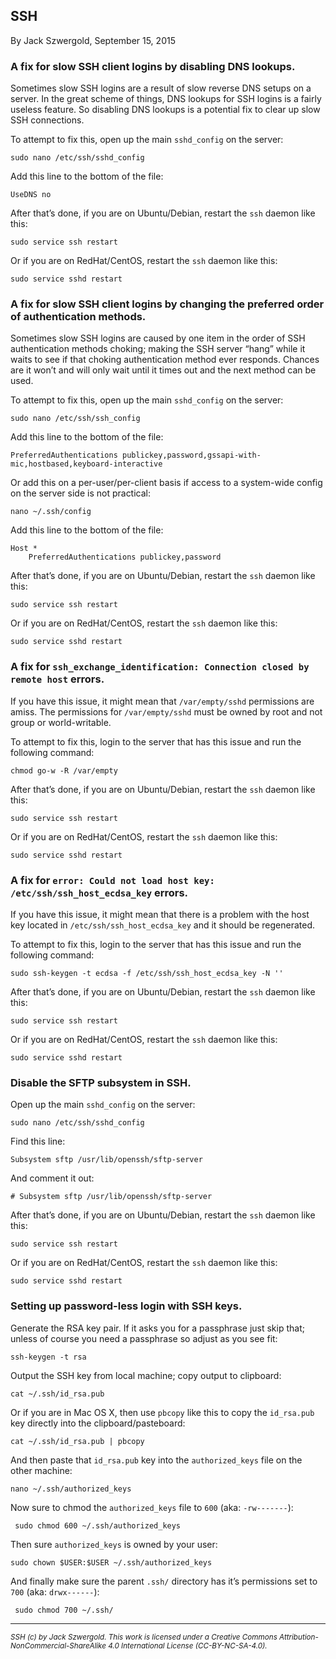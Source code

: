 ## SSH

By Jack Szwergold, September 15, 2015

### A fix for slow SSH client logins by disabling DNS lookups.

Sometimes slow SSH logins are a result of slow reverse DNS setups on a server. In the great scheme of things, DNS lookups for SSH logins is a fairly useless feature. So disabling DNS lookups is a potential fix to clear up slow SSH connections.

To attempt to fix this, open up the main `sshd_config` on the server:

    sudo nano /etc/ssh/sshd_config

Add this line to the bottom of the file:

    UseDNS no

After that’s done, if you are on Ubuntu/Debian, restart the `ssh` daemon like this:

    sudo service ssh restart

Or if you are on RedHat/CentOS, restart the `ssh` daemon like this:

    sudo service sshd restart

### A fix for slow SSH client logins by changing the preferred order of authentication methods.

Sometimes slow SSH logins are caused by one item in the order of SSH authentication methods choking; making the SSH server “hang” while it waits to see if that choking authentication method ever responds. Chances are it won’t and will only wait until it times out and the next method can be used.

To attempt to fix this, open up the main `sshd_config` on the server:

    sudo nano /etc/ssh/ssh_config

Add this line to the bottom of the file:

    PreferredAuthentications publickey,password,gssapi-with-mic,hostbased,keyboard-interactive

Or add this on a per-user/per-client basis if access to a system-wide config on the server side is not practical:

    nano ~/.ssh/config

Add this line to the bottom of the file:

    Host *
	    PreferredAuthentications publickey,password

After that’s done, if you are on Ubuntu/Debian, restart the `ssh` daemon like this:

    sudo service ssh restart

Or if you are on RedHat/CentOS, restart the `ssh` daemon like this:

    sudo service sshd restart

### A fix for `ssh_exchange_identification: Connection closed by remote host` errors.

If you have this issue, it might mean that `/var/empty/sshd` permissions are amiss. The permissions for `/var/empty/sshd` must be owned by root and not group or world-writable.

To attempt to fix this, login to the server that has this issue and run the following command:

    chmod go-w -R /var/empty

After that’s done, if you are on Ubuntu/Debian, restart the `ssh` daemon like this:

    sudo service ssh restart

Or if you are on RedHat/CentOS, restart the `ssh` daemon like this:

    sudo service sshd restart

### A fix for `error: Could not load host key: /etc/ssh/ssh_host_ecdsa_key` errors.

If you have this issue, it might mean that there is a problem with the host key located in `/etc/ssh/ssh_host_ecdsa_key` and it should be regenerated.

To attempt to fix this, login to the server that has this issue and run the following command:

    sudo ssh-keygen -t ecdsa -f /etc/ssh/ssh_host_ecdsa_key -N ''

After that’s done, if you are on Ubuntu/Debian, restart the `ssh` daemon like this:

    sudo service ssh restart

Or if you are on RedHat/CentOS, restart the `ssh` daemon like this:

    sudo service sshd restart

### Disable the SFTP subsystem in SSH.

Open up the main `sshd_config` on the server:

    sudo nano /etc/ssh/sshd_config

Find this line:

    Subsystem sftp /usr/lib/openssh/sftp-server

And comment it out:

    # Subsystem sftp /usr/lib/openssh/sftp-server

After that’s done, if you are on Ubuntu/Debian, restart the `ssh` daemon like this:

    sudo service ssh restart

Or if you are on RedHat/CentOS, restart the `ssh` daemon like this:

    sudo service sshd restart

### Setting up password-less login with SSH keys.

Generate the RSA key pair. If it asks you for a passphrase just skip that; unless of course you need a passphrase so adjust as you see fit:

	ssh-keygen -t rsa

Output the SSH key from local machine; copy output to clipboard:

	cat ~/.ssh/id_rsa.pub

Or if you are in Mac OS X, then use `pbcopy` like this to copy the `id_rsa.pub` key directly into the clipboard/pasteboard:

    cat ~/.ssh/id_rsa.pub | pbcopy

And then paste that `id_rsa.pub` key into the `authorized_keys` file on the other machine:

	nano ~/.ssh/authorized_keys

Now sure to chmod the `authorized_keys` file to `600` (aka: `-rw-------`):

    ￼sudo chmod 600 ~/.ssh/authorized_keys

Then sure `authorized_keys` is owned by your user:

    sudo chown $USER:$USER ~/.ssh/authorized_keys

And finally make sure the parent `.ssh/` directory has it’s permissions set to `700` (aka: `drwx------`):

    ￼sudo chmod 700 ~/.ssh/

***

<sup>*SSH (c) by Jack Szwergold. This work is licensed under a Creative Commons Attribution-NonCommercial-ShareAlike 4.0 International License (CC-BY-NC-SA-4.0).*</sup>